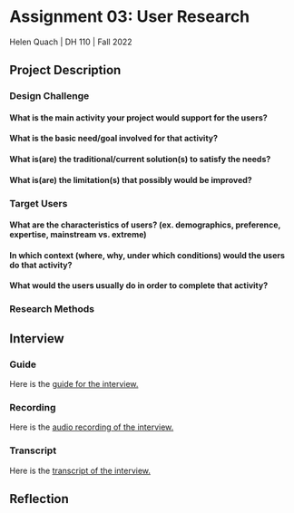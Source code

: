 # Assignment 03: User Research
Helen Quach | DH 110 | Fall 2022

## Project Description

### Design Challenge
#### What is the main activity your project would support for the users?
#### What is the basic need/goal involved for that activity?
#### What is(are) the traditional/current solution(s) to satisfy the needs?
#### What is(are) the limitation(s) that possibly would be improved?

### Target Users
#### What are the characteristics of users? (ex. demographics, preference, expertise, mainstream vs. extreme) 
#### In which context (where, why, under which conditions) would the users do that activity? 
#### What would the users usually do in order to complete that activity? 

### Research Methods

## Interview

### Guide
Here is the [guide for the interview.](https://docs.google.com/document/d/1AKnr2Gv-hZsZJX6SmTiYaiUJ-ilTxsogoW4t8e8-zAU/edit?usp=sharing)

### Recording
Here is the [audio recording of the interview.](https://drive.google.com/file/d/1xvVKk8iDitqFdmygMiRDXREGkXvzxTc3/view?usp=sharing)

### Transcript
Here is the [transcript of the interview.](https://docs.google.com/document/d/1i8AvR-cPNbV3KCKdb9p9-M1yvgfjV4y4UOaJ6_WthbI/edit?usp=sharing)

## Reflection

